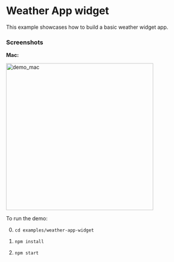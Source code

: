 # Weather App widget

This example showcases how to build a basic weather widget app.

### Screenshots

**Mac:**

<img alt="demo_mac" src="https://github.com/master-atul/react-nodegui/raw/master/examples/weather-app-widget/weather_widget_mac.png" height="400" />

To run the demo:

0. `cd examples/weather-app-widget`

1. `npm install`

1. `npm start`
